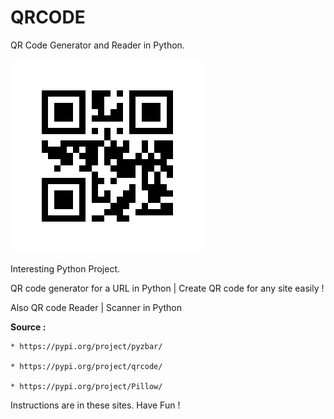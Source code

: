# QRCODE

QR Code Generator and Reader in Python.

<img src="https://github.com/SaadAhmedSalim/QRCODE/blob/master/QRCodeGeneratorUsingPython/QR.png">

Interesting Python Project.

QR code generator for a URL in Python | Create QR code for any site easily !

Also QR code Reader | Scanner in Python 

<b>Source :</b>

    * https://pypi.org/project/pyzbar/ 
    
    * https://pypi.org/project/qrcode/
    
    * https://pypi.org/project/Pillow/
    
Instructions are in these sites. Have Fun !
